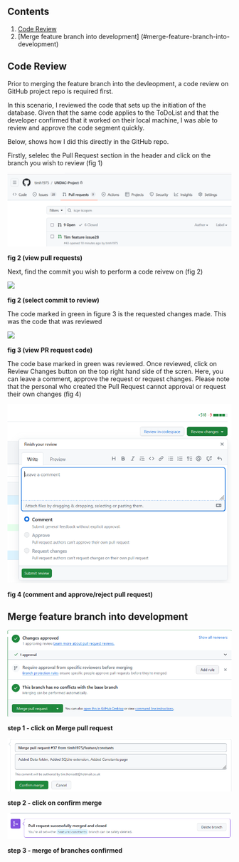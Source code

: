 ## Contents
1.  [Code Review](#code_review)
2.  [Merge feature branch into development] (#merge-feature-branch-into-development)


## Code Review

Prior to merging the feature branch into the devleopment, a code review on GitHub project repo is required first.

In this scenario, I reviewed the code that sets up the initiation of the database. Given that the same code applies to the ToDoList and that the developer confirmed that it worked on their local machine, I was able to review and approve the code segment quickly.

Below, shows how I did this directly in the GitHub repo.

Firstly, selelec the Pull Request section in the header and click on the branch you wish to review (fig 1)

![](images/git-see-pull-request.png "")

**fig 2 (view pull requests)**

Next, find the commit you wish to perform a code reivew on (fig 2)

![](images/git-select-code-to-reivew.png "")

**fig 2 (select commit to review)**

The code marked in green in figure 3 is the requested changes made. This was the code that was reviewed

![](images/git-reivew-code.png "")

**fig 3 (view PR request code)**

The code base marked in green was reviewed.  Once reviewed, click on Review Changes button on the top right hand side of the scren. Here, you can leave a comment, approve the request or request changes. Please note that the personal who created the Pull Request cannot approval or request their own changes (fig 4)

![](images/git-leave-review.png "")

**fig 4 (comment and approve/reject pull request)**

## Merge feature branch into development 

![](images/github-merge-request.png "")

**step 1 - click on Merge pull request**

![](images/github-confirm-merge.png "")

**step 2 - click on confirm merge**

![](images/github-merge-confirmed.png "")

**step 3 - merge of branches confirmed**

